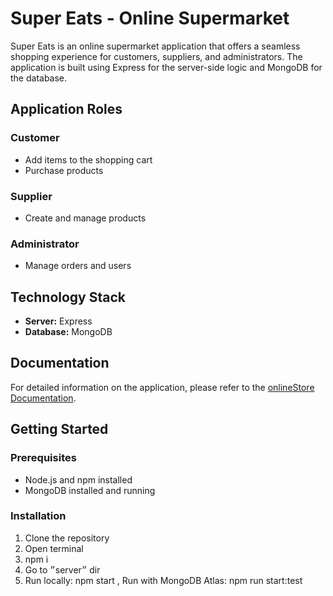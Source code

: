# Super Eats - Online Supermarket

Super Eats is an online supermarket application that offers a seamless shopping experience for customers, suppliers, and administrators. The application is built using Express for the server-side logic and MongoDB for the database.

## Application Roles

### Customer
- Add items to the shopping cart
- Purchase products

### Supplier
- Create and manage products

### Administrator
- Manage orders and users

## Technology Stack
- **Server:** Express
- **Database:** MongoDB

## Documentation
For detailed information on the application, please refer to the [onlineStore Documentation](https://docs.google.com/spreadsheets/d/1EHbOetD1Ualc7OqEdwGieFMYqEX6HsMAtCaLUDdFzKc/edit?gid=0#gid=0).

## Getting Started

### Prerequisites
- Node.js and npm installed
- MongoDB installed and running

### Installation
1. Clone the repository
2. Open terminal
3. npm i
4. Go to ״server״ dir
5. Run locally: npm start , Run with MongoDB Atlas: npm run start:test
   
